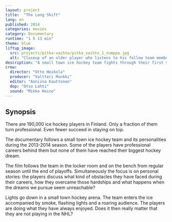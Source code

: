 ```yaml
---
layout: project
title:  "The Long Shift"
lang: en
published: 2014
categories: movies
category: Documentary
runtime: "1 h 13 min"
theme: blue
liftup_image:
  src: projects/pitka-vaihto/pitka_vaihto_1_numppa.jpg
  alt: "Closeup of an older player who listens to his fellow team member next to him talking."
description: "A small town ice hockey team fights through their first season in an upper division. The players' dreams might have changed from childhood but their love for the sport does not fade."
crew:
  director: "Otto Heikola"
  producer: "Valtteri Munkki"
  editor: "Anniina Kauttonen"
  dop: "Otso Lahti"
  sound: "Mikko Heino"
---
```


## Synopsis
There are 190,000 ice hockey players in Finland. Only a fraction of them turn professional. Even fewer succeed in staying on top.

The documentary follows a small town ice hockey team and its personalities during the 2013-2014 season. Some of the players have professional careers behind them but none of them have reached their biggest hockey dream.

The film follows the team in the locker room and on the bench from regular season until the end of playoffs. Simultaneously the focus is on personal stories: the players discuss what kind of obstacles they have faced during their careers, how they overcame those hardships and what happens when the dreams we pursue seem unreachable?

Lights go down in a small town hockey arena. The team enters the ice accompanied by smoke, flashing lights and a roaring audience. The players are doing what they have always enjoyed. Does it then really matter that they are not playing in the NHL?
